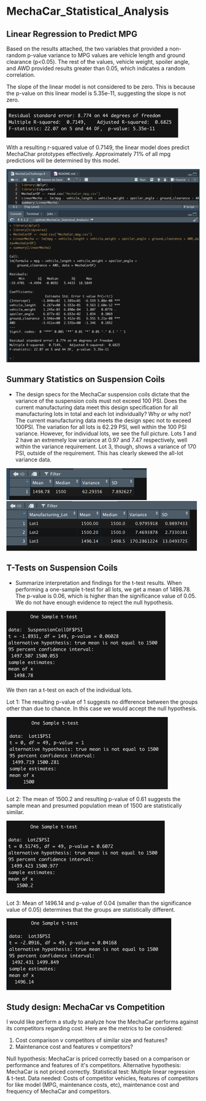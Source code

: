 # MechaCar_Statistical_Analysis

## Linear Regression to Predict MPG
Based on the results attached, the two variables that provided a non-random p-value variance to MPG values are vehicle length and ground clearance (p<0.05). The rest of the values, vehicle weight, spoiler angle, and AWD provided results greater than 0.05, which indicates a random correlation. 

The slope of the linear model is not considered to be zero. This is because the p-value on this linear model is 5.35e-11, suggesting the slope is not zero. 

<img src="supporting documents/P-and-Rsq-Value.png">

With a resulting r-squared value of 0.7149, the linear model does predict MechaChar prototypes effectively. Approximately 71% of all mpg predictions will be determined by this model.  

<img src = "supporting documents/D1-Statistical-Summary.png">

## Summary Statistics on Suspension Coils
- The design specs for the MechaCar suspension coils dictate that the variance of the suspension coils must not exceed 100 PSI. Does the current manufacturing data meet this design specification for all manufacturing lots in total and each lot individually? Why or why not?
The current manufacturing data meets the design spec not to exceed 100PSI. The variation for all lots is 62.29 PSI, well within the 100 PSI variance. 
However, for individual lots, we see the full picture. Lots 1 and 2 have an extremely low variance at 0.97 and 7.47 respectively, well within the variance requirement. Lot 3, though, shows a variance of 170 PSI, outside of the requirement. This has clearly skewed the all-lot variance data. 

<img src = "supporting documents/summary.png">

<img src = "supporting documents/lot_summary.png">

## T-Tests on Suspension Coils
- Summarize interpretation and findings for the t-test results. 
When performing a one-sample t-test for all lots, we get a mean of 1498.78. The p-value is 0.06, which is higher than the significance value of 0.05. We do not have enough evidence to reject the null hypothesis.

<img src = "supporting documents/D3 t-test-result.png">

We then ran a t-test on each of the individual lots. 

Lot 1: 
The resulting p-value of 1 suggests no difference between the groups other than due to chance. In this case we would accept the null hypothesis.

<img src="supporting documents/Lot1 PSI Subset .png">

Lot 2: 
The mean of 1500.2 and resulting p-value of 0.61 suggests the sample mean and presumed population mean of 1500 are statistically similar.

<img src="supporting documents/Lot2 PSI Subset.png">

Lot 3: 
Mean of 1496.14 and p-value of 0.04 (smaller than the significance value of 0.05) determines that the groups are statistically different.

<img src="supporting documents/Lot3 PSI Subset.png">

## Study design: MechaCar vs Competition
I would like perform a study to analyze how the MechaCar performs against its competitors regarding cost. Here are the metrics to be considered:

1. Cost comparison v competitors of similar size and features?
2. Maintenance cost and features v competitors?
  
  Null hypothesis: MechaCar is priced correctly based on a  comparison or performance and features of it's competitors.
  Alternative hypothesis: MechaCar is not priced correctly. 
  Statistical test: Multiple linear regression & t-test.
  Data needed: Costs of competitor vehicles, features of competitors for like model (MPG, maintenance costs, etc), maintenance cost and frequency of MechaCar and competitors.
  

